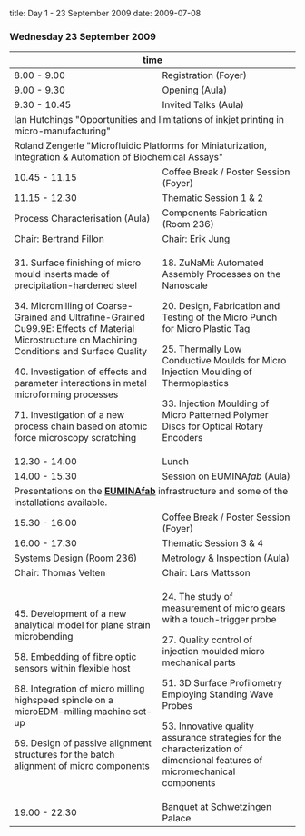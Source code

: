 title: Day 1 - 23 September 2009
date: 2009-07-08 

<!--break-->
###  Wednesday 23 September 2009


<table class="full-program">
<col></col><col></col><col></col><col></col><col></col><col></col>
<thead>
  <tr><th colspan="6">time</th></tr>
</thead>
<tbody>
<tr class="emphasis refreshments">
  <td colspan="2" >8.00 - 9.00</td>
  <td colspan="4" > Registration (Foyer)</td>
</tr>
<tr class="emphasis refreshments">
  <td colspan="2"> 9.00 - 9.30   </td>
  <td colspan="4"> Opening (Aula)</td>
</tr>
<tr class="emphasis time">
  <td colspan=2> 9.30 - 10.45  </td>
  <td colspan=4> Invited Talks (Aula)</td>
</tr>
<tr>
  <td colspan=6> Ian Hutchings "Opportunities and limitations of inkjet printing in micro-manufacturing" 	</td>
</tr>
<tr>
  <td colspan="6"> Roland Zengerle "Microfluidic Platforms for Miniaturization, Integration & Automation of Biochemical Assays"</td>
</tr>
<tr class="emphasis refreshments">
  <td colspan=2> 10.45 - 11.15</td>
  <td colspan=4> Coffee Break / Poster Session (Foyer)	</td>
</tr>
<tr class="emphasis time">
  <td colspan="2">11.15 - 12.30</td>
  <td colspan="4"> Thematic Session 1 & 2</td>
</tr>
<tr class="emphasis">
  <td colspan="3"> Process Characterisation (Aula)</td>
  <td colspan="3"> Components Fabrication (Room 236)</td>
</tr>
<tr class="emphasis">
  <td colspan="3"> Chair: Bertrand Fillon </td>
  <td colspan="3"> Chair: Erik Jung </td>

</tr>
<tr>
 <td colspan="3"> 
 <p>31. Surface finishing of micro mould inserts made of precipitation-hardened steel</p>
 <p>34. Micromilling of Coarse-Grained and Ultrafine-Grained Cu99.9E: Effects of Material Microstructure on Machining Conditions and Surface Quality </p>
 <p>40. Investigation of effects and parameter interactions in metal microforming processes</p>
 <p>71. Investigation of a new process chain based on atomic force microscopy scratching</p>
 </td>
 <td colspan="3"> 
<p>18. ZuNaMi: Automated Assembly Processes on the Nanoscale</p>
<p>20. Design, Fabrication and Testing of the Micro Punch for Micro Plastic Tag</p>
<p>25. Thermally Low Conductive Moulds for Micro Injection Moulding of Thermoplastics</p>
<p>33. Injection Moulding of Micro Patterned Polymer Discs for Optical Rotary Encoders</p>
 </td>
</tr>

<tr class="emphasis refreshments" >
  <td colspan="2"> 12.30 - 14.00 </td>
  <td colspan="4"> Lunch</td>
</tr>
<tr class="time emphasis">
  <td colspan="2"> 14.00 - 15.30 </td>
  <td colspan="4"> Session on EUMINA<i>fab</i> (Aula)</td>
</tr>	
<tr>
  <td colspan="6"> Presentations on the <a href="http://www.euminafab.eu/"><strong> EUMINAfab</strong></a> infrastructure and some of the installations available.</td>
  </td>
</tr>
<tr class="emphasis refreshments">
  <td colspan="2"> 15.30 - 16.00 </td>
  <td colspan="4"> Coffee Break / Poster Session (Foyer)	</td>
</tr>
<tr class="emphasis time">
  <td colspan="2"> 16.00 - 17.30 </td>
  <td colspan="4"> Thematic Session 3 & 4</td>
</tr>
<tr class="emphasis">
  <td colspan="3"> Systems Design  (Room 236)</td>
  <td colspan="3"> Metrology & Inspection  (Aula)</td>
</tr>
<tr class="emphasis">
  <td colspan="3"> Chair: Thomas Velten </td>
  <td colspan="3"> Chair: Lars  Mattsson </td>

</tr>
<tr>
 <td colspan="3"> 
<p>45. Development of a new analytical model for plane strain microbending</p>
<p>58. Embedding of fibre optic sensors within flexible host</p>
<p>68. Integration of micro milling highspeed spindle on a microEDM-milling machine set-up</p>
<p>69. Design of passive alignment structures for the batch alignment of micro components </p>
 </td>
 <td colspan="3"> 
<p>24. The study of measurement of micro gears with a touch-trigger probe </p>
<p>27. Quality control of injection moulded micro mechanical parts </p>
<p>51. 3D Surface Profilometry Employing Standing Wave Probes </p>
<p>53. Innovative quality assurance strategies for the characterization of dimensional features of micromechanical components </p>

 </td>
</tr>
<tr class="emphasis refreshments">
  <td colspan="2"> 19.00 - 22.30 </td>
  <td colspan="4"> Banquet at Schwetzingen Palace</td>
</tr>
</tbody>
</table>
